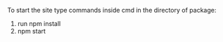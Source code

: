 To start the site type commands inside cmd in the directory of package:

1. run npm install
2. npm start
